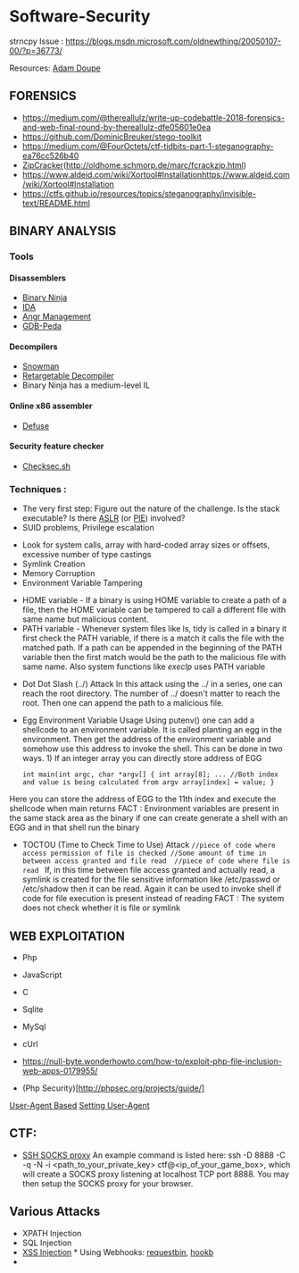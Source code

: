 # Software-Security

strncpy Issue :
https://blogs.msdn.microsoft.com/oldnewthing/20050107-00/?p=36773/




Resources:
[Adam Doupe](https://github.com/adamdoupe)




## FORENSICS

* https://medium.com/@thereallulz/write-up-codebattle-2018-forensics-and-web-final-round-by-thereallulz-dfe05601e0ea
* https://github.com/DominicBreuker/stego-toolkit
* https://medium.com/@FourOctets/ctf-tidbits-part-1-steganography-ea76cc526b40
* [ZipCracker](https://github.com/hyc/fcrackzip)(http://oldhome.schmorp.de/marc/fcrackzip.html)
* https://www.aldeid.com/wiki/Xortool#Installationhttps://www.aldeid.com/wiki/Xortool#Installation
* https://ctfs.github.io/resources/topics/steganography/invisible-text/README.html



## BINARY ANALYSIS

### Tools
#### Disassemblers
* [Binary Ninja](https://binary.ninja/)
* [IDA](https://www.hex-rays.com/products/ida/)
* [Angr Management](https://github.com/angr/angr-management)
* [GDB-Peda](https://github.com/longld/peda)

#### Decompilers
* [Snowman](https://derevenets.com/)
* [Retargetable Decompiler](https://retdec.com/)
* Binary Ninja has a medium-level IL

#### Online x86 assembler
* [Defuse](https://defuse.ca/online-x86-assembler.htm)

#### Security feature checker
* [Checksec.sh](https://github.com/slimm609/checksec.sh)

### Techniques :
* The very first step: Figure out the nature of the challenge. Is the stack executable? Is there [ASLR](https://searchsecurity.techtarget.com/definition/address-space-layout-randomization-ASLR) (or [PIE](https://eklitzke.org/position-independent-executables)) involved?
* SUID problems, Privilege escalation
- Look for system calls, array with hard-coded array sizes or offsets, excessive number of type castings
- Symlink Creation
- Memory Corruption
- Environment Variable Tampering
* HOME variable - If a binary is using HOME variable to create a path of a file, then the HOME variable can be tampered to call a different file with same name but malicious content.
* PATH variable - Whenever system files like ls, tidy is called in a binary it first check the PATH variable, if there is a match it calls the file with the matched path. If a path can be appended in the beginning of the PATH variable then the first match would be the path to the malicious file with same name. Also system functions like *execlp* uses PATH variable

- Dot Dot Slash (../) Attack
In this attack using the ../ in a series, one can reach the root directory. The number of ../ doesn't matter to reach the root. Then one can append the path to a malicious file.

- Egg Environment Variable Usage
Using putenv() one can add a shellcode to an environment variable. It is called planting an egg in the environment. Then get the address of the environment variable and somehow use this address to invoke the shell. This can be done in two ways. 1) If an integer array you can directly store address of EGG

     `int main(int argc, char *argv[]
     {
          int array[8];
          ...
          //Both index and value is being calculated from argv
          array[index] = value;
     }`

Here you can store the address of EGG to the 11th index and execute the shellcode when main returns 
FACT : Environment variables are present in the same stack area as the binary if one can create generate a shell with an EGG and in that shell run the binary

- TOCTOU (Time to Check Time to Use) Attack
`//piece of code where access permission of file is checked
//Some amount of time in between access granted and file read 
//piece of code where file is read `
If, in this time between file access granted and actually read, a symlink is created for the file sensitive information like /etc/passwd or /etc/shadow then it can be read. Again it can be used to invoke shell if code for file execution is present instead of reading 
FACT : The system does not check whether it is file or symlink

## WEB EXPLOITATION

* Php
* JavaScript
* C
* Sqlite
* MySql
* cUrl

* https://null-byte.wonderhowto.com/how-to/exploit-php-file-inclusion-web-apps-0179955/
* (Php Security)[http://phpsec.org/projects/guide/]

[User-Agent Based](https://betanews.com/2017/03/22/user-agent-based-attacks-are-a-low-key-risk-that-shouldnt-be-overlooked/)
[Setting User-Agent](https://www.cyberciti.biz/faq/curl-set-user-agent-command-linux-unix/)


## CTF:

* [SSH SOCKS proxy](https://www.digitalocean.com/community/tutorials/how-to-route-web-traffic-securely-without-a-vpn-using-a-socks-tunnel) An example command is listed here: ssh -D 8888 -C -q -N -i <path_to_your_private_key> ctf@<ip_of_your_game_box>, which will create a SOCKS proxy listening at localhost TCP port 8888. You may then setup the SOCKS proxy for your browser.

## Various Attacks
* XPATH Injection
* SQL Injection
* [XSS Injection](https://www.youtube.com/playlist?list=PL1A2CSdiySGIRec2pvDMkYNi3iRO89Zot)
      * Using Webhooks: [requestbin](https://requestbin.fullcontact.com/), [hookb](https://hookbin.com/)
* 
